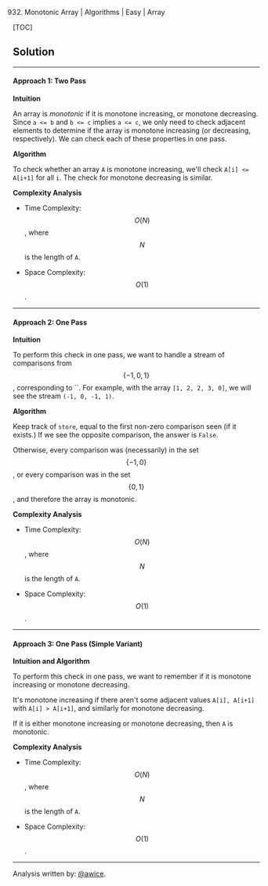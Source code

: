 932. Monotonic Array | Algorithms | Easy | Array

[TOC]

## Solution
---
#### Approach 1: Two Pass

**Intuition**

An array is *monotonic* if it is monotone increasing, or monotone decreasing.  Since `a <= b` and `b <= c` implies `a <= c`, we only need to check adjacent elements to determine if the array is monotone increasing (or decreasing, respectively).  We can check each of these properties in one pass.

**Algorithm**

To check whether an array `A` is monotone increasing, we'll check `A[i] <= A[i+1]` for all `i`.  The check for monotone decreasing is similar.



**Complexity Analysis**

* Time Complexity:  $$O(N)$$, where $$N$$ is the length of `A`.

* Space Complexity:  $$O(1)$$.




---
#### Approach 2: One Pass

**Intuition**

To perform this check in one pass, we want to handle a stream of comparisons from $$\{-1, 0, 1\}$$, corresponding to ``.  For example, with the array `[1, 2, 2, 3, 0]`, we will see the stream `(-1, 0, -1, 1)`.

**Algorithm**

Keep track of `store`, equal to the first non-zero comparison seen (if it exists.)  If we see the opposite comparison, the answer is `False`.

Otherwise, every comparison was (necessarily) in the set $$\{-1, 0\}$$, or every comparison was in the set $$\{0, 1\}$$, and therefore the array is monotonic.



**Complexity Analysis**

* Time Complexity:  $$O(N)$$, where $$N$$ is the length of `A`.

* Space Complexity:  $$O(1)$$.




---
#### Approach 3: One Pass (Simple Variant)

**Intuition and Algorithm**

To perform this check in one pass, we want to remember if it is monotone increasing or monotone decreasing.

It's monotone increasing if there aren't some adjacent values `A[i], A[i+1]` with `A[i] > A[i+1]`, and similarly for monotone decreasing.

If it is either monotone increasing or monotone decreasing, then `A` is monotonic.



**Complexity Analysis**

* Time Complexity:  $$O(N)$$, where $$N$$ is the length of `A`.

* Space Complexity:  $$O(1)$$.




---


Analysis written by: [@awice](https://leetcode.com/awice).
